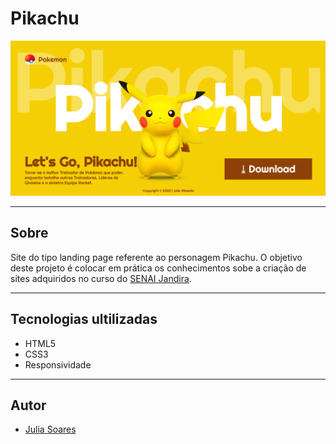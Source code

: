 # Pikachu


![](./img/Screenshot-pikachu.png)

---


## Sobre
Site do tipo landing page referente ao personagem Pikachu.
O objetivo deste projeto é colocar em prática os conhecimentos sobe a criação de sites adquiridos no curso do [SENAI Jandira](https://jandira.sp.senai.br/).

---

## Tecnologias ultilizadas

- HTML5
- CSS3
- Responsividade


---

## Autor 

- [Julia Soares](https://github.com/Xul14)
